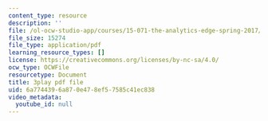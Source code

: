 ```yaml
---
content_type: resource
description: ''
file: /ol-ocw-studio-app/courses/15-071-the-analytics-edge-spring-2017/6a7744396a870e478ef57585c41ec838_8T248H2ax8c.pdf
file_size: 15274
file_type: application/pdf
learning_resource_types: []
license: https://creativecommons.org/licenses/by-nc-sa/4.0/
ocw_type: OCWFile
resourcetype: Document
title: 3play pdf file
uid: 6a774439-6a87-0e47-8ef5-7585c41ec838
video_metadata:
  youtube_id: null
---
```

